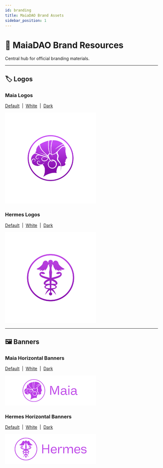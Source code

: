```yaml
---
id: branding
title: MaiaDAO Brand Assets
sidebar_position: 1
---
```


# 🌈 MaiaDAO Brand Resources

Central hub for official branding materials.

---

## 🏷️ Logos

### Maia Logos

[Default](https://raw.githubusercontent.com/Maia-DAO/resources/refs/heads/main/maia.png) &nbsp;|&nbsp;
[White](https://raw.githubusercontent.com/Maia-DAO/resources/refs/heads/main/maia_white.png) &nbsp;|&nbsp;
[Dark](https://raw.githubusercontent.com/Maia-DAO/resources/refs/heads/main/maia_dark.png)

<div style={{ textAlign: 'center' }}>
  <img 
    src="https://raw.githubusercontent.com/Maia-DAO/resources/refs/heads/main/maia.png" 
    alt="Maia Logo" 
    width="300" 
  />
</div>

### Hermes Logos

[Default](https://raw.githubusercontent.com/Maia-DAO/resources/refs/heads/main/hermes.png) &nbsp;|&nbsp;
[White](https://raw.githubusercontent.com/Maia-DAO/resources/refs/heads/main/hermes_white.png) &nbsp;|&nbsp;
[Dark](https://raw.githubusercontent.com/Maia-DAO/resources/refs/heads/main/hermes_dark.png)

<div style={{ textAlign: 'center' }}>
  <img 
    src="https://raw.githubusercontent.com/Maia-DAO/resources/refs/heads/main/hermes.png" 
    alt="Hermes Logo" 
    width="300" 
  />
</div>

---

## 🖼️ Banners

### Maia Horizontal Banners

[Default](https://raw.githubusercontent.com/Maia-DAO/resources/refs/heads/main/maia_banner.png) &nbsp;|&nbsp;
[White](https://raw.githubusercontent.com/Maia-DAO/resources/refs/heads/main/maia_banner_white.png) &nbsp;|&nbsp;
[Dark](https://raw.githubusercontent.com/Maia-DAO/resources/refs/heads/main/maia_banner_dark.png)

<div style={{ textAlign: 'center' }}>
  <img 
    src="https://raw.githubusercontent.com/Maia-DAO/resources/refs/heads/main/maia_banner.png" 
    alt="Maia Horizontal Banner" 
    width="300" 
  />
</div>

### Hermes Horizontal Banners

[Default](https://raw.githubusercontent.com/Maia-DAO/resources/refs/heads/main/hermes_banner.png) &nbsp;|&nbsp;
[White](https://raw.githubusercontent.com/Maia-DAO/resources/refs/heads/main/hermes_banner_white.png) &nbsp;|&nbsp;
[Dark](https://raw.githubusercontent.com/Maia-DAO/resources/refs/heads/main/hermes_banner_dark.png)

<div style={{ textAlign: 'center' }}>
  <img 
    src="https://raw.githubusercontent.com/Maia-DAO/resources/refs/heads/main/hermes_banner.png" 
    alt="Hermes Horizontal Banner" 
    width="300" 
  />
</div>

